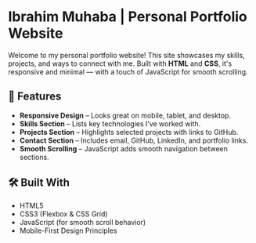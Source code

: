 # Ibrahim Muhaba | Personal Portfolio Website

Welcome to my personal portfolio website! This site showcases my skills, projects, and ways to connect with me. Built with **HTML** and **CSS**, it's responsive and minimal — with a touch of JavaScript for smooth scrolling.

## 📁 Features

- **Responsive Design** – Looks great on mobile, tablet, and desktop.
- **Skills Section** – Lists key technologies I’ve worked with.
- **Projects Section** – Highlights selected projects with links to GitHub.
- **Contact Section** – Includes email, GitHub, LinkedIn, and portfolio links.
- **Smooth Scrolling** – JavaScript adds smooth navigation between sections.

## 🛠️ Built With

- HTML5
- CSS3 (Flexbox & CSS Grid)
- JavaScript (for smooth scroll behavior)
- Mobile-First Design Principles
